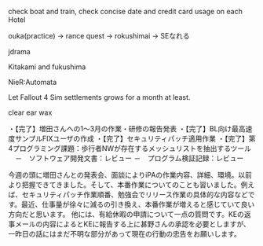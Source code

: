 check boat and train, check concise date and credit card usage on each Hotel

ouka(practice) -> rance quest -> rokushimai -> SEなれる

jdrama

Kitakami and fukushima

NieR:Automata

Let Fallout 4 Sim settlements grows for a month at least.

clear ear wax

・【完了】増田さんへの1～3月の作業・研修の報告発表
・【完了】BL向け最高速度サンプルFIXユーザの作成
・【完了】セキュリティパッチ適用作業
・【完了】第4プログラミング課題：歩行者NWが存在するメッシュリストを抽出するツール
　－　ソフトウェア開発文書：レビュー
  －　プログラム検証記録：レビュー
  
  今週の頭に増田さんとの発表会、面談によりiPAの作業内容、詳細、環境。以前より把握できてきました。そして、本番作業についてのことも習いました。例えば、セキュリティパッチ作業順番、勉強会でリリース作業の具体的な内容などです。最近、仕事量が徐々に減るの引き換え、本番作業が増えると感じていて良い方向だと思います。
他には、有給休暇の申請について一点の質問です。KEの返事メールの内容によるとKEに報告する上に甚野さんの承認を必要としますが、一昨日の話にはまだ不明な部分があって現在の行動の忠告をお願いします。
